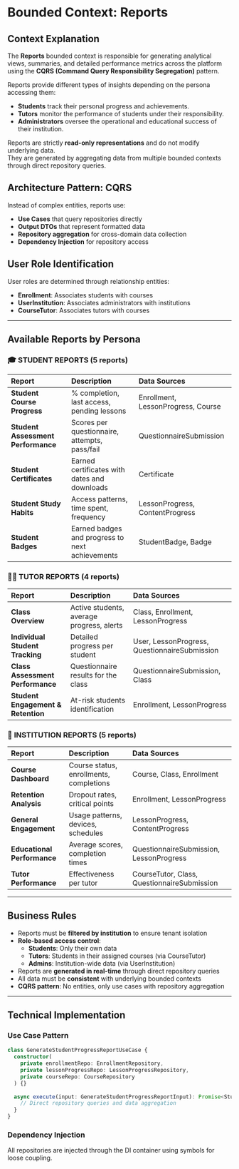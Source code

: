 # Bounded Context: Reports

## Context Explanation

The **Reports** bounded context is responsible for generating analytical views, summaries, and detailed performance metrics across the platform using the **CQRS (Command Query Responsibility Segregation)** pattern.

Reports provide different types of insights depending on the persona accessing them:

- **Students** track their personal progress and achievements.
- **Tutors** monitor the performance of students under their responsibility.
- **Administrators** oversee the operational and educational success of their institution.

Reports are strictly **read-only representations** and do not modify underlying data.  
They are generated by aggregating data from multiple bounded contexts through direct repository queries.

## Architecture Pattern: CQRS

Instead of complex entities, reports use:
- **Use Cases** that query repositories directly
- **Output DTOs** that represent formatted data
- **Repository aggregation** for cross-domain data collection
- **Dependency Injection** for repository access

## User Role Identification

User roles are determined through relationship entities:
- **Enrollment**: Associates students with courses
- **UserInstitution**: Associates administrators with institutions  
- **CourseTutor**: Associates tutors with courses

---

## Available Reports by Persona

### 🎓 **STUDENT REPORTS (5 reports)**

| Report | Description | Data Sources |
|:-------|:------------|:-------------|
| **Student Course Progress** | % completion, last access, pending lessons | Enrollment, LessonProgress, Course |
| **Student Assessment Performance** | Scores per questionnaire, attempts, pass/fail | QuestionnaireSubmission |
| **Student Certificates** | Earned certificates with dates and downloads | Certificate |
| **Student Study Habits** | Access patterns, time spent, frequency | LessonProgress, ContentProgress |
| **Student Badges** | Earned badges and progress to next achievements | StudentBadge, Badge |

### 👨‍🏫 **TUTOR REPORTS (4 reports)**

| Report | Description | Data Sources |
|:-------|:------------|:-------------|
| **Class Overview** | Active students, average progress, alerts | Class, Enrollment, LessonProgress |
| **Individual Student Tracking** | Detailed progress per student | User, LessonProgress, QuestionnaireSubmission |
| **Class Assessment Performance** | Questionnaire results for the class | QuestionnaireSubmission, Class |
| **Student Engagement & Retention** | At-risk students identification | Enrollment, LessonProgress |

### 🏫 **INSTITUTION REPORTS (5 reports)**

| Report | Description | Data Sources |
|:-------|:------------|:-------------|
| **Course Dashboard** | Course status, enrollments, completions | Course, Class, Enrollment |
| **Retention Analysis** | Dropout rates, critical points | Enrollment, LessonProgress |
| **General Engagement** | Usage patterns, devices, schedules | LessonProgress, ContentProgress |
| **Educational Performance** | Average scores, completion times | QuestionnaireSubmission, LessonProgress |
| **Tutor Performance** | Effectiveness per tutor | CourseTutor, Class, QuestionnaireSubmission |

---

## Business Rules

- Reports must be **filtered by institution** to ensure tenant isolation
- **Role-based access control**:
  - **Students**: Only their own data
  - **Tutors**: Students in their assigned courses (via CourseTutor)
  - **Admins**: Institution-wide data (via UserInstitution)
- Reports are **generated in real-time** through direct repository queries
- All data must be **consistent** with underlying bounded contexts
- **CQRS pattern**: No entities, only use cases with repository aggregation

---

## Technical Implementation

### Use Case Pattern
```typescript
class GenerateStudentProgressReportUseCase {
  constructor(
    private enrollmentRepo: EnrollmentRepository,
    private lessonProgressRepo: LessonProgressRepository,
    private courseRepo: CourseRepository
  ) {}
  
  async execute(input: GenerateStudentProgressReportInput): Promise<StudentProgressReportOutput> {
    // Direct repository queries and data aggregation
  }
}
```

### Dependency Injection
All repositories are injected through the DI container using symbols for loose coupling.
